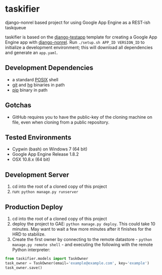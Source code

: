 taskifier
============

django-nonrel based project for using Google App Engine as a REST-ish taskqueue

taskifier is based on the [django-testapp](https://github.com/django-nonrel/django-testapp)
template for creating a Google App Engine app with [django-nonrel](https://github.com/django-nonrel).
Run `./setup.sh APP_ID VERSION_ID` to initialize a development environment;
this will download all dependencies and generate an `app.yaml`.

Development Dependencies
------------
- a standard [POSIX](http://en.wikipedia.org/wiki/POSIX#POSIX-oriented_operating_systems) shell
- [git](http://git-scm.com/downloads) and [hg](http://mercurial.selenic.com/wiki/Download) binaries in path
- [pip](http://pypi.python.org/pypi/pip) binary in path

Gotchas
------------
- GitHub requires you to have the public-key of the cloning machine on file,
even when cloning from a public repository.

Tested Environments
------------
- Cygwin (bash) on Windows 7 (64 bit)
- Google App Engine Release 1.8.2
- OSX 10.8.x (64 bit)

Development Server
------------
1. cd into the root of a cloned copy of this project
2. run: `python manage.py runserver`

Production Deploy
------------
1. cd into the root of a cloned copy of this project
2. deploy the project to GAE: `python manage.py deploy`. This could take 10
minutes. May want to wait a few more minutes after it finishes for the HRD
to stabilize.
3. Create the first owner by connecting to the remote datastore -
`python manage.py remote shell` - and executing the following with the remote
Python interpreter:

```python
from taskifier.models import TaskOwner
task_owner = TaskOwner(email='example@example.com', key='example')
task_owner.save()
```

